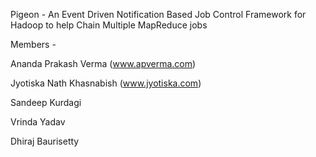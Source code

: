 Pigeon - An Event Driven Notification Based Job Control Framework for Hadoop to help Chain Multiple MapReduce jobs

Members - 

Ananda Prakash Verma (www.apverma.com)

Jyotiska Nath Khasnabish (www.jyotiska.com)

Sandeep Kurdagi

Vrinda Yadav

Dhiraj Baurisetty

